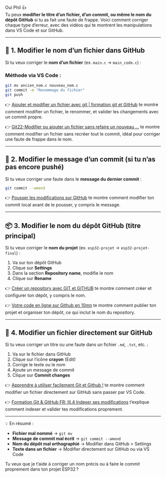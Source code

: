 Oui Phil 👍  
Tu peux **modifier le titre d’un fichier, d’un commit, ou même le nom du dépôt GitHub** si tu as fait une faute de frappe. Voici comment corriger chaque type d’erreur, avec des vidéos qui te montrent les manipulations dans VS Code et sur GitHub.

---

## 🧠 1. Modifier le nom d’un fichier dans GitHub

Si tu veux corriger le **nom d’un fichier** (ex. `main.c` → `main_code.c`) :

### Méthode via VS Code :
```bash
git mv ancien_nom.c nouveau_nom.c
git commit -m "Renommage du fichier"
git push
```

👉 [Ajouter et modifier un fichier avec git | formation git et GitHub](https://www.youtube.com/watch?v=-QHFh16mBUE) te montre comment modifier un fichier, le renommer, et valider les changements avec un commit propre.

👉 [Git22-Modifier ou ajouter un fichier sans refaire un nouveau ...](https://www.youtube.com/watch?v=5YUjb3u_Mrw) te montre comment modifier un fichier sans recréer tout le commit, idéal pour corriger une faute de frappe dans le nom.

---

## 🧾 2. Modifier le message d’un commit (si tu n’as pas encore pushé)

Si tu veux corriger une faute dans le **message du dernier commit** :

```bash
git commit --amend
```

👉 [Pousser les modifications sur GitHub](https://www.youtube.com/watch?v=U5d-o_N-b4Q) te montre comment modifier ton commit local avant de le pousser, y compris le message.

---

## 📦 3. Modifier le nom du dépôt GitHub (titre principal)

Si tu veux corriger le **nom du projet** (ex. `esp32-projet` → `esp32-projet-final`) :

1. Va sur ton dépôt GitHub
2. Clique sur **Settings**
3. Dans la section **Repository name**, modifie le nom
4. Clique sur **Rename**

👉 [Créer un repository avec GIT et GITHUB](https://www.youtube.com/watch?v=85lbuuFIXG4) te montre comment créer et configurer ton dépôt, y compris le nom.

👉 [Votre code en ligne sur Github en 10mn](https://www.youtube.com/watch?v=76hFN6kcV04) te montre comment publier ton projet et organiser ton dépôt, ce qui inclut le nom du repository.

---

## 🧩 4. Modifier un fichier directement sur GitHub

Si tu veux corriger un titre ou une faute dans un fichier `.md`, `.txt`, etc. :

1. Va sur le fichier dans GitHub
2. Clique sur l’icône **crayon** (Edit)
3. Corrige le texte ou le nom
4. Ajoute un message de commit
5. Clique sur **Commit changes**

👉 [Apprendre à utiliser facilement Git et Github !](https://www.youtube.com/watch?v=OpgmGI49Uxg) te montre comment modifier un fichier directement sur GitHub sans passer par VS Code.

👉 [Formation Git & GitHub FR: III.4 Indexer ses modifications](https://www.youtube.com/watch?v=aJgcytk9V6w) t’explique comment indexer et valider tes modifications proprement.

---

💡 En résumé :
- **Fichier mal nommé** → `git mv`
- **Message de commit mal écrit** → `git commit --amend`
- **Nom du dépôt mal orthographié** → Modifier dans GitHub > Settings
- **Texte dans un fichier** → Modifier directement sur GitHub ou via VS Code

Tu veux que je t’aide à corriger un nom précis ou à faire le commit proprement dans ton projet ESP32 ?